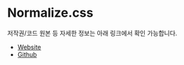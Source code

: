 # Normalize.css #
저작권/코드 원본 등 자세한 정보는 아래 링크에서 확인 가능합니다.

- [Website](http://necolas.github.io/normalize.css/)
- [Github](https://github.com/necolas/normalize.css/)